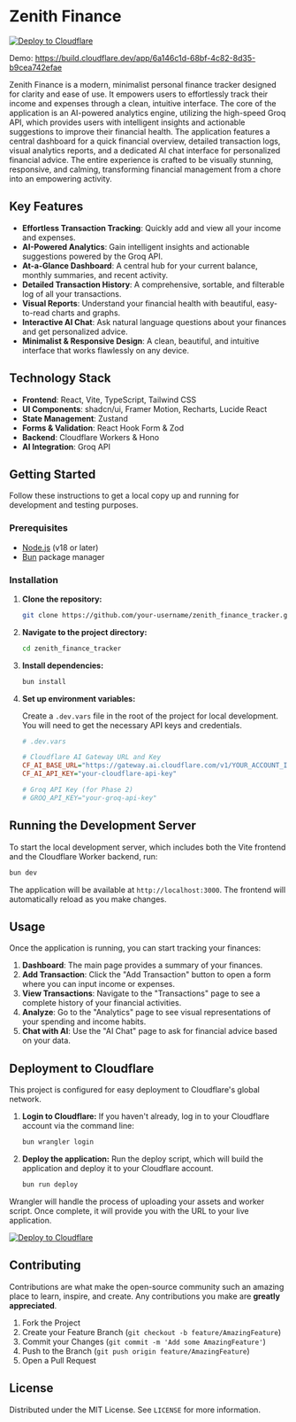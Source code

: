 # Zenith Finance

[![Deploy to Cloudflare](https://deploy.workers.cloudflare.com/button)](https://deploy.workers.cloudflare.com/?url=https://github.com/simulanics/ZenithExpenseTracker)

Demo: https://build.cloudflare.dev/app/6a146c1d-68bf-4c82-8d35-b9cea742efae

Zenith Finance is a modern, minimalist personal finance tracker designed for clarity and ease of use. It empowers users to effortlessly track their income and expenses through a clean, intuitive interface. The core of the application is an AI-powered analytics engine, utilizing the high-speed Groq API, which provides users with intelligent insights and actionable suggestions to improve their financial health. The application features a central dashboard for a quick financial overview, detailed transaction logs, visual analytics reports, and a dedicated AI chat interface for personalized financial advice. The entire experience is crafted to be visually stunning, responsive, and calming, transforming financial management from a chore into an empowering activity.

## Key Features

-   **Effortless Transaction Tracking**: Quickly add and view all your income and expenses.
-   **AI-Powered Analytics**: Gain intelligent insights and actionable suggestions powered by the Groq API.
-   **At-a-Glance Dashboard**: A central hub for your current balance, monthly summaries, and recent activity.
-   **Detailed Transaction History**: A comprehensive, sortable, and filterable log of all your transactions.
-   **Visual Reports**: Understand your financial health with beautiful, easy-to-read charts and graphs.
-   **Interactive AI Chat**: Ask natural language questions about your finances and get personalized advice.
-   **Minimalist & Responsive Design**: A clean, beautiful, and intuitive interface that works flawlessly on any device.

## Technology Stack

-   **Frontend**: React, Vite, TypeScript, Tailwind CSS
-   **UI Components**: shadcn/ui, Framer Motion, Recharts, Lucide React
-   **State Management**: Zustand
-   **Forms & Validation**: React Hook Form & Zod
-   **Backend**: Cloudflare Workers & Hono
-   **AI Integration**: Groq API

## Getting Started

Follow these instructions to get a local copy up and running for development and testing purposes.

### Prerequisites

-   [Node.js](https://nodejs.org/) (v18 or later)
-   [Bun](https://bun.sh/) package manager

### Installation

1.  **Clone the repository:**
    ```sh
    git clone https://github.com/your-username/zenith_finance_tracker.git
    ```

2.  **Navigate to the project directory:**
    ```sh
    cd zenith_finance_tracker
    ```

3.  **Install dependencies:**
    ```sh
    bun install
    ```

4.  **Set up environment variables:**

    Create a `.dev.vars` file in the root of the project for local development. You will need to get the necessary API keys and credentials.

    ```ini
    # .dev.vars

    # Cloudflare AI Gateway URL and Key
    CF_AI_BASE_URL="https://gateway.ai.cloudflare.com/v1/YOUR_ACCOUNT_ID/YOUR_GATEWAY_ID/openai"
    CF_AI_API_KEY="your-cloudflare-api-key"

    # Groq API Key (for Phase 2)
    # GROQ_API_KEY="your-groq-api-key"
    ```

## Running the Development Server

To start the local development server, which includes both the Vite frontend and the Cloudflare Worker backend, run:

```sh
bun dev
```

The application will be available at `http://localhost:3000`. The frontend will automatically reload as you make changes.

## Usage

Once the application is running, you can start tracking your finances:

1.  **Dashboard**: The main page provides a summary of your finances.
2.  **Add Transaction**: Click the "Add Transaction" button to open a form where you can input income or expenses.
3.  **View Transactions**: Navigate to the "Transactions" page to see a complete history of your financial activities.
4.  **Analyze**: Go to the "Analytics" page to see visual representations of your spending and income habits.
5.  **Chat with AI**: Use the "AI Chat" page to ask for financial advice based on your data.

## Deployment to Cloudflare

This project is configured for easy deployment to Cloudflare's global network.

1.  **Login to Cloudflare:**
    If you haven't already, log in to your Cloudflare account via the command line:
    ```sh
    bun wrangler login
    ```

2.  **Deploy the application:**
    Run the deploy script, which will build the application and deploy it to your Cloudflare account.
    ```sh
    bun run deploy
    ```

Wrangler will handle the process of uploading your assets and worker script. Once complete, it will provide you with the URL to your live application.

[![Deploy to Cloudflare](https://deploy.workers.cloudflare.com/button)](https://deploy.workers.cloudflare.com/?url=https://github.com/simulanics/ZenithExpenseTracker)

## Contributing

Contributions are what make the open-source community such an amazing place to learn, inspire, and create. Any contributions you make are **greatly appreciated**.

1.  Fork the Project
2.  Create your Feature Branch (`git checkout -b feature/AmazingFeature`)
3.  Commit your Changes (`git commit -m 'Add some AmazingFeature'`)
4.  Push to the Branch (`git push origin feature/AmazingFeature`)
5.  Open a Pull Request

## License

Distributed under the MIT License. See `LICENSE` for more information.